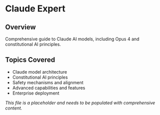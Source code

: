 # Claude Expert

## Overview
Comprehensive guide to Claude AI models, including Opus 4 and constitutional AI principles.

## Topics Covered
- Claude model architecture
- Constitutional AI principles
- Safety mechanisms and alignment
- Advanced capabilities and features
- Enterprise deployment

*This file is a placeholder and needs to be populated with comprehensive content.* 
